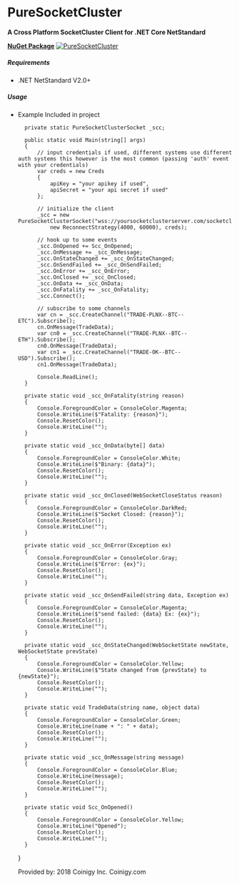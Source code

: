 # PureSocketCluster
**A Cross Platform SocketCluster Client for .NET Core NetStandard**

**[NuGet Package](https://www.nuget.org/packages/PureSocketCluster)** [![PureSocketCluster](https://img.shields.io/nuget/v/PureSocketCluster.svg)](https://www.nuget.org/packages/PureSocketCluster/) 

##### Requirements
* .NET NetStandard V2.0+

##### Usage
* Example Included in project


        private static PureSocketClusterSocket _scc;

        public static void Main(string[] args)
        {
            // input credentials if used, different systems use different auth systems this however is the most common (passing 'auth' event with your credentials)
            var creds = new Creds
            {
                apiKey = "your apikey if used",
                apiSecret = "your api secret if used"
            };

            // initialize the client
            _scc = new PureSocketClusterSocket("wss://yoursocketclusterserver.com/socketcluster/",
                new ReconnectStrategy(4000, 60000), creds);

            // hook up to some events
            _scc.OnOpened += Scc_OnOpened;
            _scc.OnMessage += _scc_OnMessage;
            _scc.OnStateChanged += _scc_OnStateChanged;
            _scc.OnSendFailed += _scc_OnSendFailed;
            _scc.OnError += _scc_OnError;
            _scc.OnClosed += _scc_OnClosed;
            _scc.OnData += _scc_OnData;
            _scc.OnFatality += _scc_OnFatality;
            _scc.Connect();

            // subscribe to some channels
            var cn = _scc.CreateChannel("TRADE-PLNX--BTC--ETC").Subscribe();
            cn.OnMessage(TradeData);
            var cn0 = _scc.CreateChannel("TRADE-PLNX--BTC--ETH").Subscribe();
            cn0.OnMessage(TradeData);
            var cn1 = _scc.CreateChannel("TRADE-OK--BTC--USD").Subscribe();
            cn1.OnMessage(TradeData);

            Console.ReadLine();
        }

        private static void _scc_OnFatality(string reason)
        {
            Console.ForegroundColor = ConsoleColor.Magenta;
            Console.WriteLine($"Fatality: {reason}");
            Console.ResetColor();
            Console.WriteLine("");
        }

        private static void _scc_OnData(byte[] data)
        {
            Console.ForegroundColor = ConsoleColor.White;
            Console.WriteLine($"Binary: {data}");
            Console.ResetColor();
            Console.WriteLine("");
        }

        private static void _scc_OnClosed(WebSocketCloseStatus reason)
        {
            Console.ForegroundColor = ConsoleColor.DarkRed;
            Console.WriteLine($"Socket Closed: {reason}");
            Console.ResetColor();
            Console.WriteLine("");
        }

        private static void _scc_OnError(Exception ex)
        {
            Console.ForegroundColor = ConsoleColor.Gray;
            Console.WriteLine($"Error: {ex}");
            Console.ResetColor();
            Console.WriteLine("");
        }

        private static void _scc_OnSendFailed(string data, Exception ex)
        {
            Console.ForegroundColor = ConsoleColor.Magenta;
            Console.WriteLine($"send failed: {data} Ex: {ex}");
            Console.ResetColor();
            Console.WriteLine("");
        }

        private static void _scc_OnStateChanged(WebSocketState newState, WebSocketState prevState)
        {
            Console.ForegroundColor = ConsoleColor.Yellow;
            Console.WriteLine($"State changed from {prevState} to {newState}");
            Console.ResetColor();
            Console.WriteLine("");
        }

        private static void TradeData(string name, object data)
        {
            Console.ForegroundColor = ConsoleColor.Green;
            Console.WriteLine(name + ": " + data);
            Console.ResetColor();
            Console.WriteLine("");
        }

        private static void _scc_OnMessage(string message)
        {
            Console.ForegroundColor = ConsoleColor.Blue;
            Console.WriteLine(message);
            Console.ResetColor();
            Console.WriteLine("");
        }

        private static void Scc_OnOpened()
        {
            Console.ForegroundColor = ConsoleColor.Yellow;
            Console.WriteLine("Opened");
            Console.ResetColor();
            Console.WriteLine("");
        }
    }
  
  Provided by: 2018 Coinigy Inc. Coinigy.com
